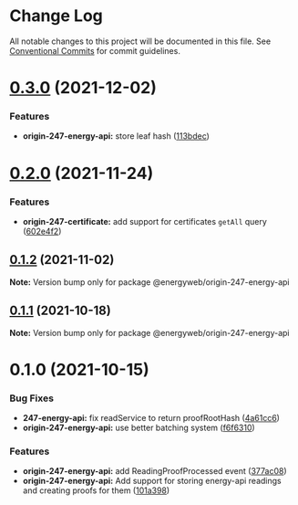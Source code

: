 # Change Log

All notable changes to this project will be documented in this file.
See [Conventional Commits](https://conventionalcommits.org) for commit guidelines.

# [0.3.0](https://github.com/energywebfoundation/origin-247-sdk/compare/@energyweb/origin-247-energy-api@0.2.0...@energyweb/origin-247-energy-api@0.3.0) (2021-12-02)


### Features

* **origin-247-energy-api:** store leaf hash ([113bdec](https://github.com/energywebfoundation/origin-247-sdk/commit/113bdec48a67f0bd69bf2052387f1811d346d970))





# [0.2.0](https://github.com/energywebfoundation/origin-247-sdk/compare/@energyweb/origin-247-energy-api@0.1.2...@energyweb/origin-247-energy-api@0.2.0) (2021-11-24)


### Features

* **origin-247-certificate:** add support for certificates `getAll` query ([602e4f2](https://github.com/energywebfoundation/origin-247-sdk/commit/602e4f257b2af610cf56263b55cc43090085d7e3))





## [0.1.2](https://github.com/energywebfoundation/origin-247-sdk/compare/@energyweb/origin-247-energy-api@0.1.1...@energyweb/origin-247-energy-api@0.1.2) (2021-11-02)

**Note:** Version bump only for package @energyweb/origin-247-energy-api





## [0.1.1](https://github.com/energywebfoundation/origin-247-sdk/compare/@energyweb/origin-247-energy-api@0.1.0...@energyweb/origin-247-energy-api@0.1.1) (2021-10-18)

**Note:** Version bump only for package @energyweb/origin-247-energy-api





# 0.1.0 (2021-10-15)


### Bug Fixes

* **247-energy-api:** fix readService to return proofRootHash ([4a61cc6](https://github.com/energywebfoundation/origin-247-sdk/commit/4a61cc68d9d58813c9baa4b8fcfab17755e8fe67))
* **origin-247-energy-api:** use better batching system ([f6f6310](https://github.com/energywebfoundation/origin-247-sdk/commit/f6f63104e839a732d9238a663c591d4912194e1e))


### Features

* **origin-247-energy-api:** add ReadingProofProcessed event ([377ac08](https://github.com/energywebfoundation/origin-247-sdk/commit/377ac08d525d6fcd123afabedd1ea1f8edd8b18a))
* **origin-247-energy-api:** Add support for storing energy-api readings and creating proofs for them ([101a398](https://github.com/energywebfoundation/origin-247-sdk/commit/101a39818d4e36d8a6a3c5de3db392bbe95e85dc))
